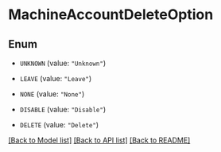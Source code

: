 # MachineAccountDeleteOption

## Enum


* `UNKNOWN` (value: `"Unknown"`)

* `LEAVE` (value: `"Leave"`)

* `NONE` (value: `"None"`)

* `DISABLE` (value: `"Disable"`)

* `DELETE` (value: `"Delete"`)


[[Back to Model list]](../README.md#documentation-for-models) [[Back to API list]](../README.md#documentation-for-api-endpoints) [[Back to README]](../README.md)


